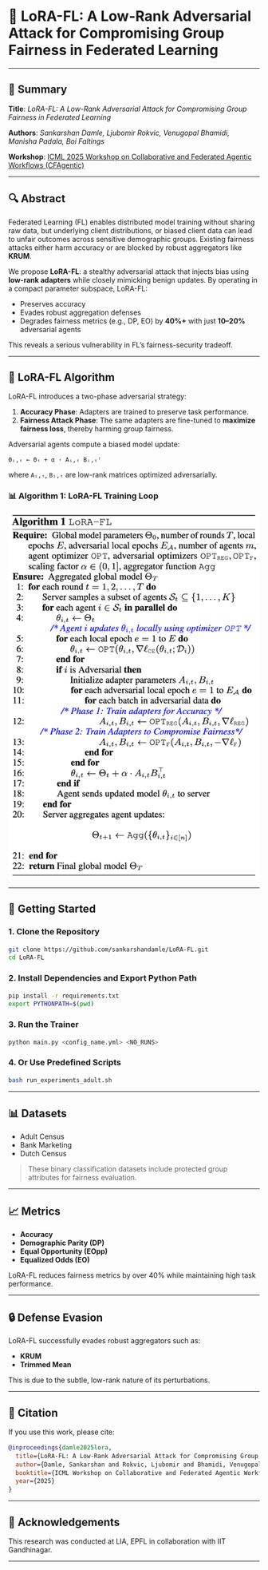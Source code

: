 # 🚨 LoRA-FL: A Low-Rank Adversarial Attack for Compromising Group Fairness in Federated Learning

---

## 📄 Summary

**Title**: *LoRA-FL: A Low-Rank Adversarial Attack for Compromising Group Fairness in Federated Learning*

**Authors**: *Sankarshan Damle, Ljubomir Rokvic, Venugopal Bhamidi, Manisha Padala, Boi Faltings*

**Workshop**: [ICML 2025 Workshop on Collaborative and Federated Agentic Workflows (CFAgentic)](https://cfagentic.github.io/)

---

## 🔍 Abstract

Federated Learning (FL) enables distributed model training without sharing raw data, but underlying client distributions, or biased client data can lead to unfair outcomes across sensitive demographic groups. Existing fairness attacks either harm accuracy or are blocked by robust aggregators like **KRUM**.

We propose **LoRA-FL**: a stealthy adversarial attack that injects bias using **low-rank adapters** while closely mimicking benign updates. By operating in a compact parameter subspace, LoRA-FL:

* Preserves accuracy
* Evades robust aggregation defenses
* Degrades fairness metrics (e.g., DP, EO) by **40%+** with just **10–20%** adversarial agents

This reveals a serious vulnerability in FL’s fairness-security tradeoff.

---

## 🧐 LoRA-FL Algorithm

LoRA-FL introduces a two-phase adversarial strategy:

1. **Accuracy Phase**: Adapters are trained to preserve task performance.
2. **Fairness Attack Phase**: The same adapters are fine-tuned to **maximize fairness loss**, thereby harming group fairness.

Adversarial agents compute a biased model update:

```
Θᵢ,ₜ ← Θₜ + α · Aᵢ,ₜ Bᵢ,ₜꜛ
```

where `Aᵢ,ₜ`, `Bᵢ,ₜ` are low-rank matrices optimized adversarially.

### 📊 Algorithm 1: LoRA-FL Training Loop

![LoRA-FL Algorithm](assets/lora_fl_algorithm.png)


---

## 🚀 Getting Started

### 1. Clone the Repository

```bash
git clone https://github.com/sankarshandamle/LoRA-FL.git
cd LoRA-FL
```

### 2. Install Dependencies and Export Python Path

```bash
pip install -r requirements.txt
export PYTHONPATH=$(pwd)
```

### 3. Run the Trainer

```bash
python main.py <config_name.yml> <NO_RUNS>
```

### 4. Or Use Predefined Scripts

```bash
bash run_experiments_adult.sh
```

---

## 📊 Datasets

* Adult Census
* Bank Marketing
* Dutch Census

> These binary classification datasets include protected group attributes for fairness evaluation.

---

## 📈 Metrics

* **Accuracy**
* **Demographic Parity (DP)**
* **Equal Opportunity (EOpp)**
* **Equalized Odds (EO)**

LoRA-FL reduces fairness metrics by over 40% while maintaining high task performance.

---

## 🔒 Defense Evasion

LoRA-FL successfully evades robust aggregators such as:

* **KRUM**
* **Trimmed Mean**

This is due to the subtle, low-rank nature of its perturbations.

---

## 📢 Citation

If you use this work, please cite:

```bibtex
@inproceedings{damle2025lora,
  title={LoRA-FL: A Low-Rank Adversarial Attack for Compromising Group Fairness in Federated Learning},
  author={Damle, Sankarshan and Rokvic, Ljubomir and Bhamidi, Venugopal and Padala, Manisha and Faltings, Boi},
  booktitle={ICML Workshop on Collaborative and Federated Agentic Workflows (CFAgentic)},
  year={2025}
}
```

---

## 🧪 Acknowledgements

This research was conducted at  LIA, EPFL in collaboration with IIT Gandhinagar.

---


